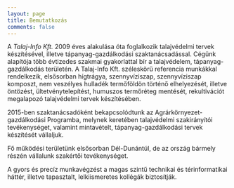 ```yaml
---
layout: page
title: Bemutatkozás
comments: false
---
```


A *Talaj-Info Kft.* 2009 éves alakulása óta foglalkozik talajvédelmi tervek készítésével, illetve tápanyag-gazdálkodási szaktanácsadással.
Cégünk alapítója több évtizedes szakmai gyakorlattal bír a talajvédelem, tápanyag-gazdálkodás területén. 
A Talaj-Info Kft. széleskörű referencia munkákkal rendelkezik, elsősorban hígtrágya, szennyvíziszap, szennyvíziszap komposzt, nem veszélyes hulladék termőföldön történő elhelyezését, illetve öntözést, ültetvénytelepítést, humuszos termőréteg mentését, rekultivációt megalapozó talajvédelmi tervek készítésében.

2015-ben szaktanácsadóként bekapcsolódtunk az Agrárkörnyezet-gazdálkodási Programba, melynek keretében talajvédelmi szakirányítói tevékenységet, valamint mintavételt, tápanyag-gazdálkodási tervek készítését vállaljuk.

Fő működési területünk elsősorban Dél-Dunántúl, de az ország bármely részén vállalunk szakértői tevékenységet.

A gyors és precíz munkavégzést a magas szintű technikai és térinformatikai háttér, illetve tapasztalt, lelkiismeretes kollégák biztosítják.
